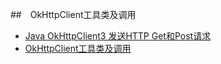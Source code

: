 ##　OkHttpClient工具类及调用

- [Java OkHttpClient3 发送HTTP Get和Post请求](https://www.jianshu.com/p/7342b7a35ffc)
- [OkHttpClient工具类及调用](https://blog.csdn.net/aa15362415/article/details/80697981)